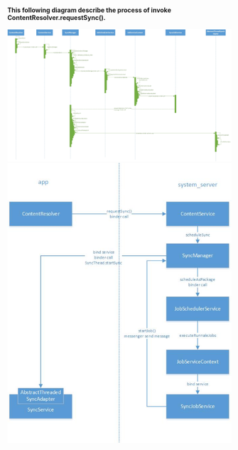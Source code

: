 #### This following diagram describe the process of invoke ContentResolver.requestSync().

<div style="align: center">
<img src="images/syncManager.jpg"/>
</div>


<div style="align: center">
<img src="images/syncManager1.jpg"/>
</div>

